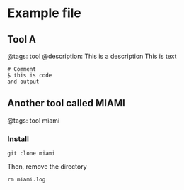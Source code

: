 # Example file

## Tool A
@tags: tool
@description: This is a description
This is text
```
# Comment
$ this is code
and output
```

## Another tool called MIAMI
@tags: tool miami

### Install
```
git clone miami
```
Then, remove the directory

```
rm miami.log
```
